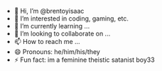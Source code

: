 - 👋 Hi, I’m @brentoyisaac
- 👀 I’m interested in coding, gaming, etc.
- 🌱 I’m currently learning ...
- 💞️ I’m looking to collaborate on ...
- 📫 How to reach me ...
- 😄 Pronouns: he/him/his/they
- ⚡ Fun fact: im a feminine theistic                  satanist boy33

<!---
brentoyisaac/brentoyisaac is a ✨ special ✨ repository because its `README.md` (this file) appears on your GitHub profile.
You can click the Preview link to take a look at your changes.
--->
